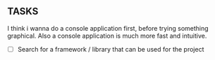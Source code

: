 ## TASKS

I think i wanna do a console application first, before trying something 
graphical. Also a console application is much more fast and intuitive.

- [ ] Search for a framework / library that can be used for the project
